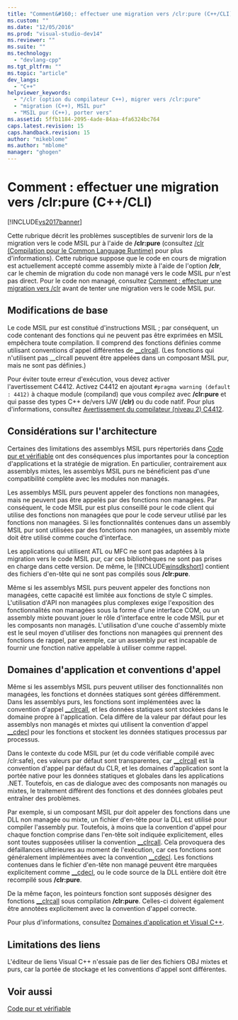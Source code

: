 ```yaml
---
title: "Comment&#160;: effectuer une migration vers /clr:pure (C++/CLI) | Microsoft Docs"
ms.custom: ""
ms.date: "12/05/2016"
ms.prod: "visual-studio-dev14"
ms.reviewer: ""
ms.suite: ""
ms.technology: 
  - "devlang-cpp"
ms.tgt_pltfrm: ""
ms.topic: "article"
dev_langs: 
  - "C++"
helpviewer_keywords: 
  - "/clr (option du compilateur C++), migrer vers /clr:pure"
  - "migration (C++), MSIL pur"
  - "MSIL pur (C++), porter vers"
ms.assetid: 5ffb1184-2095-4ade-84aa-4fa6324bc764
caps.latest.revision: 15
caps.handback.revision: 15
author: "mikeblome"
ms.author: "mblome"
manager: "ghogen"
---
```

# Comment&#160;: effectuer une migration vers /clr:pure (C++/CLI)
[!INCLUDE[vs2017banner](../assembler/inline/includes/vs2017banner.md)]

Cette rubrique décrit les problèmes susceptibles de survenir lors de la migration vers le code MSIL pur à l'aide de **\/clr:pure** \(consultez [\/clr \(Compilation pour le Common Language Runtime\)](../build/reference/clr-common-language-runtime-compilation.md) pour plus d'informations\).  Cette rubrique suppose que le code en cours de migration est actuellement accepté comme assembly mixte à l'aide de l'option **\/clr**, car le chemin de migration du code non managé vers le code MSIL pur n'est pas direct.  Pour le code non managé, consultez [Comment : effectuer une migration vers \/clr](../dotnet/how-to-migrate-to-clr.md) avant de tenter une migration vers le code MSIL pur.  
  
## Modifications de base  
 Le code MSIL pur est constitué d'instructions MSIL ; par conséquent, un code contenant des fonctions qui ne peuvent pas être exprimées en MSIL empêchera toute compilation.  Il comprend des fonctions définies comme utilisant conventions d'appel différentes de [\_\_clrcall](../cpp/clrcall.md). \(Les fonctions qui n'utilisent pas \_\_clrcall peuvent être appelées dans un composant MSIL pur, mais ne sont pas définies.\)  
  
 Pour éviter toute erreur d'exécution, vous devez activer l'avertissement C4412.  Activez C4412 en ajoutant `#pragma warning (default : 4412)` à chaque module \(compiland\) que vous compilez avec **\/clr:pure** et qui passe des types C\+\+ de\/vers IJW \(**\/clr\)** ou du code natif.  Pour plus d'informations, consultez [Avertissement du compilateur \(niveau 2\) C4412](../error-messages/compiler-warnings/compiler-warning-level-2-c4412.md).  
  
## Considérations sur l'architecture  
 Certaines des limitations des assemblys MSIL purs répertoriés dans [Code pur et vérifiable](../dotnet/pure-and-verifiable-code-cpp-cli.md) ont des conséquences plus importantes pour la conception d'applications et la stratégie de migration.  En particulier, contrairement aux assemblys mixtes, les assemblys MSIL purs ne bénéficient pas d'une compatibilité complète avec les modules non managés.  
  
 Les assemblys MSIL purs peuvent appeler des fonctions non managées, mais ne peuvent pas être appelés par des fonctions non managées.  Par conséquent, le code MSIL pur est plus conseillé pour le code client qui utilise des fonctions non managées que pour le code serveur utilisé par les fonctions non managées.  Si les fonctionnalités contenues dans un assembly MSIL pur sont utilisées par des fonctions non managées, un assembly mixte doit être utilisé comme couche d'interface.  
  
 Les applications qui utilisent ATL ou MFC ne sont pas adaptées à la migration vers le code MSIL pur, car ces bibliothèques ne sont pas prises en charge dans cette version.  De même, le [!INCLUDE[winsdkshort](../atl/reference/includes/winsdkshort_md.md)] contient des fichiers d'en\-tête qui ne sont pas compilés sous **\/clr:pure**.  
  
 Même si les assemblys MSIL purs peuvent appeler des fonctions non managées, cette capacité est limitée aux fonctions de style C simples.  L'utilisation d'API non managées plus complexes exige l'exposition des fonctionnalités non managées sous la forme d'une interface COM, ou un assembly mixte pouvant jouer le rôle d'interface entre le code MSIL pur et les composants non managés.  L'utilisation d'une couche d'assembly mixte est le seul moyen d'utiliser des fonctions non managées qui prennent des fonctions de rappel, par exemple, car un assembly pur est incapable de fournir une fonction native appelable à utiliser comme rappel.  
  
## Domaines d'application et conventions d'appel  
 Même si les assemblys MSIL purs peuvent utiliser des fonctionnalités non managées, les fonctions et données statiques sont gérées différemment.  Dans les assemblys purs, les fonctions sont implémentées avec la convention d'appel [\_\_clrcall](../cpp/clrcall.md), et les données statiques sont stockées dans le domaine propre à l'application.  Cela diffère de la valeur par défaut pour les assemblys non managés et mixtes qui utilisent la convention d'appel [\_\_cdecl](../cpp/cdecl.md) pour les fonctions et stockent les données statiques processus par processus.  
  
 Dans le contexte du code MSIL pur \(et du code vérifiable compilé avec \/clr:safe\), ces valeurs par défaut sont transparentes, car [\_\_clrcall](../cpp/clrcall.md) est la convention d'appel par défaut du CLR, et les domaines d'application sont la portée native pour les données statiques et globales dans les applications .NET.  Toutefois, en cas de dialogue avec des composants non managés ou mixtes, le traitement différent des fonctions et des données globales peut entraîner des problèmes.  
  
 Par exemple, si un composant MSIL pur doit appeler des fonctions dans une DLL non managée ou mixte, un fichier d'en\-tête pour la DLL est utilisé pour compiler l'assembly pur.  Toutefois, à moins que la convention d'appel pour chaque fonction comprise dans l'en\-tête soit indiquée explicitement, elles sont toutes supposées utiliser la convention [\_\_clrcall](../cpp/clrcall.md).  Cela provoquera des défaillances ultérieures au moment de l'exécution, car ces fonctions sont généralement implémentées avec la convention [\_\_cdecl](../cpp/cdecl.md).  Les fonctions contenues dans le fichier d'en\-tête non managé peuvent être marquées explicitement comme [\_\_cdecl](../cpp/cdecl.md), ou le code source de la DLL entière doit être recompilé sous **\/clr:pure**.  
  
 De la même façon, les pointeurs fonction sont supposés désigner des fonctions [\_\_clrcall](../cpp/clrcall.md) sous compilation **\/clr:pure**.  Celles\-ci doivent également être annotées explicitement avec la convention d'appel correcte.  
  
 Pour plus d'informations, consultez [Domaines d'application et Visual C\+\+](../dotnet/application-domains-and-visual-cpp.md).  
  
## Limitations des liens  
 L'éditeur de liens Visual C\+\+ n'essaie pas de lier des fichiers OBJ mixtes et purs, car la portée de stockage et les conventions d'appel sont différentes.  
  
## Voir aussi  
 [Code pur et vérifiable](../dotnet/pure-and-verifiable-code-cpp-cli.md)